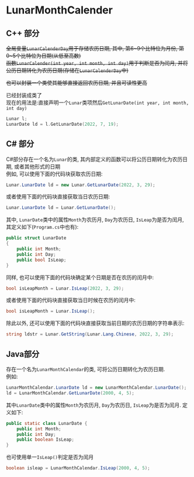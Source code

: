 # LunarMonthCalender

## C++ 部分

~~全局变量`LunarCalenderDay`用于存储农历日期, 其中, 第6\~9个比特位为月份, 第0\~5个比特位为日期(从低至高数)~~  
~~函数`LunarCalender(int year, int month, int day)`用于判断是否为闰月, 并将公历日期转化为农历日期(存储在`LunarCalenderDay`中)~~  

~~也可以封装一个类使其能够直接返回农历日期, 并且可读性更高~~  

已经封装成类了  
现在的用法是:直接声明一个`Lunar`类项然后`GetLunarDate(int year, int month, int day)`
``` c++
Lunar l;
LunarDate ld = l.GetLunarDate(2022, 7, 19);
```


## C# 部分

C#部分存在一个名为`Lunar`的类, 其内部定义的函数可以将公历日期转化为农历日期, 或者其他形式的日期  
例如, 可以使用下面的代码块获取农历日期:  
```csharp
Lunar.LunarDate ld = new Lunar.GetLunarDate(2022, 3, 29);
```
或者使用下面的代码块直接获取当日农历日期:
```csharp
Lunar.LunarDate ld = Lunar.GetLunarDate();
```
其中, `LunarDate`类中的属性`Month`为农历月, `Day`为农历日, `IsLeap`为是否为闰月, 其定义如下(`Program.cs`中也有):
```csharp
public struct LunarDate
{
    public int Month;
    public int Day;
    public bool IsLeap;
}
```

同样, 也可以使用下面的代码块确定某个日期是否在农历的闰月中:
```csharp
bool isLeapMonth = Lunar.IsLeap(2022, 3, 29);
```
或者使用下面的代码块直接获取当日时候在农历的闰月中:
```csharp
bool isLeapMonth = Lunar.IsLeap();
```

除此以外, 还可以使用下面的代码块直接获取当前日期的农历日期的字符串表示: 
```csharp
string ldstr = Lunar.GetString(Lunar.Lang.Chinese, 2022, 3, 29);
```

## Java部分

存在一个名为`LunarMonthCalendar`的类, 可将公历日期转化为农历日期.  
例如:  

``` java
LunarMonthCalendar.LunarDate ld = new LunarMonthCalendar.LunarDate();
ld = LunarMonthCalendar.GetLunarDate(2000, 4, 5);
```
其中`LunarDate`类中的属性`Month`为农历月, `Day`为农历日, `IsLeap`为是否为闰月. 定义如下:  

```java
public static class LunarDate {
    public int Month;
    public int Day;
    public boolean IsLeap;
}
```

也可使用单一`IsLeap()`判定是否为闰月  

```java
boolean isleap = LunarMonthCalendar.IsLeap(2000, 4, 5);
```

